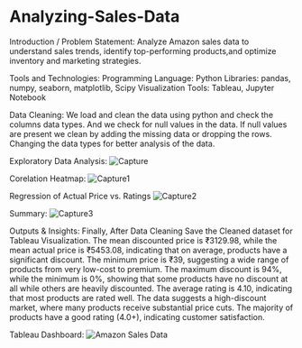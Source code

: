 # Analyzing-Sales-Data

Introduction / Problem Statement:
Analyze Amazon sales data to understand sales trends, identify top-performing products,and optimize inventory and marketing strategies.

Tools and Technologies:
Programming Language: Python 
Libraries: pandas, numpy, seaborn, matplotlib, Scipy
Visualization Tools: Tableau, Jupyter Notebook

Data Cleaning:
We load and clean the data using python and check the columns data types.
And we check for null values in the data.
If null values are present we clean by adding the missing data or dropping the rows.
Changing the data types for better analysis of the data.

Exploratory Data Analysis:
![Capture](https://github.com/user-attachments/assets/5c5f15f4-8bf0-43f0-bcd6-f0360d2986cc)

Corelation Heatmap:
![Capture1](https://github.com/user-attachments/assets/8ac97bc8-b4ed-4089-89e9-d9e56f463ce0)

Regression of Actual Price vs. Ratings
![Capture2](https://github.com/user-attachments/assets/52c5bf0c-e7b9-46f8-86cc-877bb4dc5d0f)

Summary:
![Capture3](https://github.com/user-attachments/assets/fc4d7670-fc5a-44aa-b410-f1a4dfa98689)

Outputs & Insights:
Finally, After Data Cleaning Save the Cleaned dataset for Tableau Visualization.
The mean discounted price is ₹3129.98, while the mean actual price is ₹5453.08, indicating that on average, products have a significant discount.
The minimum price is ₹39, suggesting a wide range of products from very low-cost to premium.
The maximum discount is 94%, while the minimum is 0%, showing that some products have no discount at all while others are heavily discounted.
The average rating is 4.10, indicating that most products are rated well.
The data suggests a high-discount market, where many products receive substantial price cuts.
The majority of products have a good rating (4.0+), indicating customer satisfaction.

Tableau Dashboard:
![Amazon Sales Data](https://github.com/user-attachments/assets/be8b9355-62c3-4baf-bebd-6d1ca86c9090)
